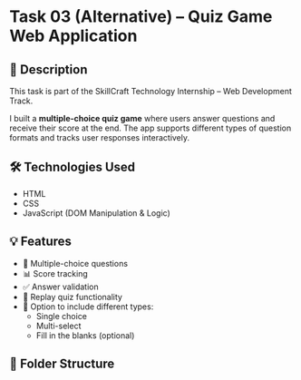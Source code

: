# Task 03 (Alternative) – Quiz Game Web Application

## 📌 Description

This task is part of the SkillCraft Technology Internship – Web Development Track.

I built a **multiple-choice quiz game** where users answer questions and receive their score at the end. The app supports different types of question formats and tracks user responses interactively.

## 🛠️ Technologies Used

- HTML
- CSS
- JavaScript (DOM Manipulation & Logic)

## 💡 Features

- 🎯 Multiple-choice questions
- 📊 Score tracking
- ✅ Answer validation
- 🔁 Replay quiz functionality
- 📝 Option to include different types: 
  - Single choice
  - Multi-select
  - Fill in the blanks (optional)

## 📂 Folder Structure

